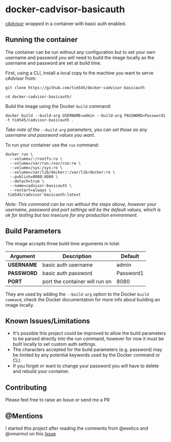 # docker-cadvisor-basicauth

[cAdvisor](https://github.com/google/cadvisor) wrapped in a container with basic auth enabled.

## Running the container

The container can be run without any configuration but to set your own username and password you will need to build the image locally as the username and password are set at build time.

First, using a CLI, install a local copy to the machine you want to serve cAdvisor from:

`git clone https://github.com/tim545/docker-cadvisor-basicauth`

`cd docker-cadvisor-basicauth/`

Build the image using the Docker `build` command:

`docker build --build-arg USERNAME=admin --build-arg PASSWORD=Password1 -t tim545/cadvisor-basicauth .`

_Take note of the `--build-arg` parameters, you can set those as any username and password values you want._

To run your container use the `run` command:

```
docker run \
  --volume=/:/rootfs:ro \
  --volume=/var/run:/var/run:rw \
  --volume=/sys:/sys:ro \
  --volume=/var/lib/docker/:/var/lib/docker:ro \
  --publish=8080:8080 \
  --detach=true \
  --name=cadvisor-basicauth \
  --restart=always \
 tim545/cadvisor-basicauth:latest
```

_Note: This command can be run without the steps above, however your username, password and port settings will be the default values, which is ok for testing but too insecure for any production environment._

## Build Parameters

The image accepts three build time arguments in total:

| Argument | Description | Default |
| --- | --- | --- |
| **USERNAME** | basic auth username | admin |
| **PASSWORD** | basic auth password | Password1 |
| **PORT** | port the container will run on | 8080 |

They are used by adding the `--build-arg` option to the Docker `build command`, check the Docker documentation for more info about building an image locally.

## Known Issues/Limitations

- It's possible this project could be improved to allow the build parameters to be parsed directly into the run command, however for now it must be built locally to set custom auth settings.
- The characters accepted for the build parameters (e.g. password) may be limited by any potential keywords used by the Docker command or CLI.
- If you forget or want to change your password you will have to delete and rebuild your container.

## Contributing

Please feel free to raise an Issue or send me a PR

## @Mentions

I started this project after reading the comments from @exetico and @vmarmol on this [Issue](https://github.com/google/cadvisor/issues/784#issuecomment-279984056)
